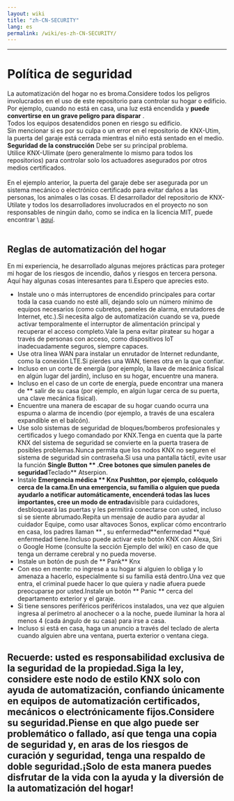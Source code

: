 ```yaml
---
layout: wiki
title: "zh-CN-SECURITY"
lang: es
permalink: /wiki/es-zh-CN-SECURITY/
---
```

---
# Política de seguridad
La automatización del hogar no es broma.Considere todos los peligros involucrados en el uso de este repositorio para controlar su hogar o edificio.
Por ejemplo, cuando no está en casa, una luz está encendida y **puede convertirse en un grave peligro para disparar** .<br/>
Todos los equipos desatendidos ponen en riesgo su edificio.<br/>
Sin mencionar si es por su culpa o un error en el repositorio de KNX-Utim, la puerta del garaje está cerrada mientras el niño está sentado en el medio.
**Seguridad de la construcción** Debe ser su principal problema.<br/>
Utilice KNX-Ulimate (pero generalmente lo mismo para todos los repositorios) para controlar solo los actuadores asegurados por otros medios certificados.<br/> <br/>
En el ejemplo anterior, la puerta del garaje debe ser asegurada por un sistema mecánico o electrónico certificado para evitar daños a las personas, los animales o las cosas.
El desarrollador del repositorio de KNX-Utilate y todos los desarrolladores involucrados en el proyecto no son responsables de ningún daño, como se indica en la licencia MIT, puede encontrar \ [aquí](§URL0§).<br/> <br/>
## Reglas de automatización del hogar
En mi experiencia, he desarrollado algunas mejores prácticas para proteger mi hogar de los riesgos de incendio, daños y riesgos en tercera persona.<br/>
Aquí hay algunas cosas interesantes para ti.Espero que aprecies esto.<br/>
- Instale uno o más interruptores de encendido principales para cortar toda la casa cuando no esté allí, dejando solo un número mínimo de equipos necesarios (como cubretos, paneles de alarma, enrutadores de Internet, etc.).Si necesita algo de automatización cuando se va, puede activar temporalmente el interruptor de alimentación principal y recuperar el acceso completo.Vale la pena evitar piratear su hogar a través de personas con acceso, como dispositivos IoT inadecuadamente seguros, siempre capaces.
- Use otra línea WAN para instalar un enrutador de Internet redundante, como la conexión LTE.Si pierdes una WAN, tienes otra en la que confiar.
- Incluso en un corte de energía (por ejemplo, la llave de mecánica fisical en algún lugar del jardín), incluso en su hogar, encuentre una manera.
- Incluso en el caso de un corte de energía, puede encontrar una manera de \*\* salir de su casa (por ejemplo, en algún lugar cerca de su puerta, una clave mecánica fisical).
- Encuentre una manera de escapar de su hogar cuando ocurra una espuma o alarma de incendio (por ejemplo, a través de una escalera expandible en el balcón).
- Use solo sistemas de seguridad de bloques/bomberos profesionales y certificados y luego comandado por KNX.Tenga en cuenta que la parte KNX del sistema de seguridad se convierte en la puerta trasera de posibles problemas.Nunca permita que los nodos KNX no seguren el sistema de seguridad sin contraseña.Si usa una pantalla táctil, evite usar la función **Single Button ** .Cree botones que simulen paneles de seguridad**Teclado** Atserpion.
- Instale **Emergencia médica ** Knx Pushtton, por ejemplo, colóquelo cerca de la cama.En una emergencia, su familia o alguien que pueda ayudarlo a notificar automáticamente, encenderá todas las luces importantes, cree un modo de entrada**visible para cuidadores, desbloqueará las puertas y les permitirá conectarse con usted, incluso si se siente abrumado.Repita un mensaje de audio para ayudar al cuidador Equipe, como usar altavoces Sonos, explicar cómo encontrarlo en casa, los padres llaman ** , su enfermedad**enfermedad \*\*qué enfermedad tiene.Incluso puede activar este botón KNX con Alexa, Siri o Google Home (consulte la sección Ejemplo del wiki) en caso de que tenga un derrame cerebral y no pueda moverse.
- Instale un botón de push de ** Pank** Knx
- Con eso en mente: no ingrese a su hogar si alguien lo obliga y lo amenaza a hacerlo, especialmente si su familia está dentro.Una vez que entra, el criminal puede hacer lo que quiera y nadie afuera puede preocuparse por usted.Instale un botón \*\* Panic \*\* cerca del departamento exterior y el garaje.
- Si tiene sensores periféricos periféricos instalados, una vez que alguien ingresa al perímetro al anochecer o a la noche, puede iluminar la hora al menos 4 (cada ángulo de su casa) para irse a casa.
- Incluso si está en casa, haga un anuncio a través del teclado de alerta cuando alguien abre una ventana, puerta exterior o ventana ciega.
## Recuerde: usted es responsabilidad exclusiva de la seguridad de la propiedad.Siga la ley, considere este nodo de estilo KNX solo con ayuda de automatización, confiando únicamente en equipos de automatización certificados, mecánicos o electrónicamente fijos.Considere su seguridad.Piense en que algo puede ser problemático o fallado, así que tenga una copia de seguridad y, en aras de los riesgos de curación y seguridad, tenga una respaldo de doble seguridad.¡Solo de esta manera puedes disfrutar de la vida con la ayuda y la diversión de la automatización del hogar!
